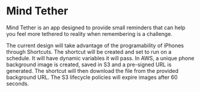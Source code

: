 
# Mind Tether

Mind Tether is an app designed to provide small reminders that can help you feel more tethered to reality when remembering is a challenge. 


The current design will take advantage of the programability of iPhones through Shortcuts. The shortcut will be created and set to run on a schedule. It will have dynamic variables it will pass. In AWS, a unique phone background image is created, saved in S3 and a pre-signed URL is generated. The shortcut will then download the file from the provided background URL. The S3 lifecycle policies will expire images after 60 seconds. 
